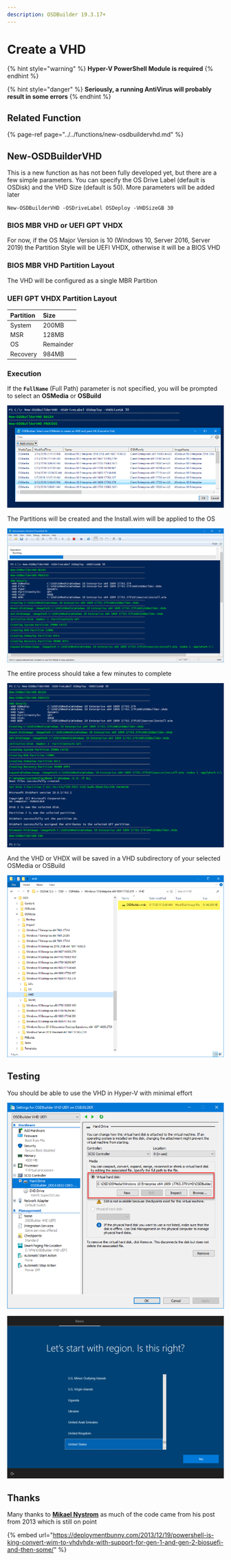 ```yaml
---
description: OSDBuilder 19.3.17+
---
```


# Create a VHD

{% hint style="warning" %}
**Hyper-V PowerShell Module is required**
{% endhint %}

{% hint style="danger" %}
**Seriously, a running AntiVirus will probably result in some errors**
{% endhint %}

## Related Function

{% page-ref page="../../functions/new-osdbuildervhd.md" %}

## New-OSDBuilderVHD

This is a new function as has not been fully developed yet, but there are a few simple parameters.  You can specify the OS Drive Label \(default is OSDisk\) and the VHD Size \(default is 50\).  More parameters will be added later

```text
New-OSDBuilderVHD -OSDriveLabel OSDeploy -VHDSizeGB 30
```

### BIOS MBR VHD or UEFI GPT VHDX

For now, if the OS Major Version is 10 \(Windows 10, Server 2016, Server 2019\) the Partition Style will be UEFI VHDX, otherwise it will be a BIOS VHD

### BIOS MBR VHD Partition Layout

The VHD will be configured as a single MBR Partition

### UEFI GPT VHDX Partition Layout

| Partition | Size |
| :--- | :--- |
| System | 200MB |
| MSR | 128MB |
| OS | Remainder |
| Recovery | 984MB |

### Execution

If the **`FullName`** \(Full Path\) parameter is not specified, you will be prompted to select an **OSMedia** or **OSBuild**

![](../../../../.gitbook/assets/image%20%2890%29.png)

The Partitions will be created and the Install.wim will be applied to the OS

![](../../../../.gitbook/assets/image%20%28210%29.png)

The entire process should take a few minutes to complete

![](../../../../.gitbook/assets/image%20%2896%29.png)

And the VHD or VHDX will be saved in a VHD subdirectory of your selected OSMedia or OSBuild

![](../../../../.gitbook/assets/image%20%28198%29.png)

## Testing

You should be able to use the VHD in Hyper-V with minimal effort

![](../../../../.gitbook/assets/image%20%2814%29.png)

![](../../../../.gitbook/assets/image%20%28170%29.png)

## Thanks

Many thanks to [**Mikael Nystrom**](https://twitter.com/mikael_nystrom) as much of the code came from his post from 2013 which is still on point

{% embed url="https://deploymentbunny.com/2013/12/19/powershell-is-king-convert-wim-to-vhdvhdx-with-support-for-gen-1-and-gen-2-biosuefi-and-then-some/" %}



